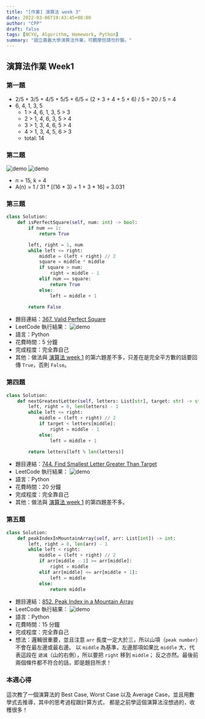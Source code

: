 ```yaml
---
title: "[作業] 演算法 week 3"
date: 2022-03-06T19:43:45+08:00
author: "CPP"
draft: false
tags: [NCYU, Algorithm, Homework, Python]
summary: "國立嘉義大學演算法作業，可觀摩但請勿抄襲。"
---
```


## 演算法作業 Week1

### 第一題
* 2/5 + 3/5 + 4/5 + 5/5 + 6/5 = (2 + 3 + 4 + 5 + 6) / 5 = 20 / 5 = 4
* 6, 4, 1, 3, 5
    - 1 > 4, 6, 1, 3, 5 > 3
    - 2 > 1, 4, 6, 3, 5 > 4
    - 3 > 1, 3, 4, 6, 5 > 4
    - 4 > 1, 3, 4, 5, 6 > 3
    - total: 14

### 第二題
![demo](/images/ppt_page_25.png)
![demo](/images/ppt_page_26.png)

* n = 15, k = 4
* A(n) = 1 / 31 * [(16 * 3) + 1 + 3 * 16] = 3.031

### 第三題
```Python
class Solution:
    def isPerfectSquare(self, num: int) -> bool:
        if num == 1:
            return True

        left, right = 1, num
        while left <= right:
            middle = (left + right) // 2
            square = middle * middle
            if square > num:
                right = middle - 1
            elif num == square:
                return True
            else:
                left = middle + 1

        return False
```

* 題目連結：[367. Valid Perfect Square](https://leetcode.com/problems/valid-perfect-square)
* LeetCode 執行結果： ![demo](/images/leetcode_367_result.png)
* 語言：Python
* 花費時間：5 分鐘
* 完成程度：完全靠自己
* 其他：做法與 [演算法 week 1](../2022-02-18-ncyu-algorithm-week1/#第六題) 的第六題差不多，只差在是完全平方數的話要回傳 `True`，否則 `False`。

### 第四題
```python
class Solution:
    def nextGreatestLetter(self, letters: List[str], target: str) -> str:
        left, right = 0, len(letters) - 1
        while left <= right:
            middle = (left + right) // 2
            if target < letters[middle]:
                right = middle - 1
            else:
                left = middle + 1

        return letters[left % len(letters)]
```

* 題目連結：[744. Find Smallest Letter Greater Than Target](https://leetcode.com/problems/find-smallest-letter-greater-than-target/)
* LeetCode 執行結果： ![demo](/images/leetcode_744_result.png)
* 語言：Python
* 花費時間：20 分鐘
* 完成程度：完全靠自己
* 其他：做法與 [演算法 week 1](../2022-02-18-ncyu-algorithm-week1/#第四題) 的第四題差不多。

### 第五題
```python
class Solution:
    def peakIndexInMountainArray(self, arr: List[int]) -> int:
        left, right = 0, len(arr) - 1
        while left < right:
            middle = (left + right) // 2
            if arr[middle - 1] >= arr[middle]:
                right = middle
            elif arr[middle] <= arr[middle + 1]:
                left = middle
            else:
                return middle
```

* 題目連結：[852. Peak Index in a Mountain Array](https://leetcode.com/problems/peak-index-in-a-mountain-array/)
* LeetCode 執行結果： ![demo](/images/leetcode_852_result.png)
* 語言：Python
* 花費時間：15 分鐘
* 完成程度：完全靠自己
* 想法：邏輯很重要，並且注意 `arr` 長度一定大於三，所以山項（`peak number`）不會在最左邊或最右邊。
以 `middle` 為基準，左邊那項如果比 `middle` 大，代表這段在 `遞減`（山的右側），所以要把 `right` 移到 `middle`；
反之亦然。最後前兩個條件都不符合的話，即是題目所求！

### 本週心得
這次教了一個演算法的 Best Case, Worst Case 以及 Average Case，並且用數學式去推導，其中的思考過程跟計算方式，
都是之前學這個演算法沒想過的，收穫很多！
